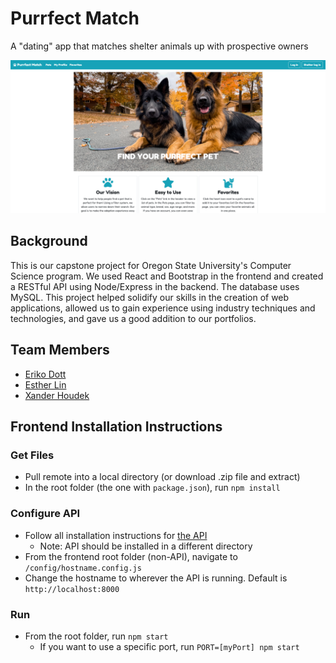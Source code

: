# Purrfect Match
A "dating" app that matches shelter animals up with prospective owners

![Home Page Example](public/homepage_example.png)

## Background

This is our capstone project for Oregon State University's Computer Science program. We used React and Bootstrap in the frontend and created a RESTful API using Node/Express in the backend. The database uses MySQL. This project helped solidify our skills in the creation of web applications, allowed us to gain experience using industry techniques and technologies, and gave us a good addition to our portfolios.

## Team Members
- [Eriko Dott](https://github.com/dotte-osu)
- [Esther Lin](https://github.com/asching7108)
- [Xander Houdek](https://github.com/xHoudek)

## Frontend Installation Instructions

### Get Files

- Pull remote into a local directory (or download .zip file and extract)
- In the root folder (the one with `package.json`), run `npm install`

### Configure API

- Follow all installation instructions for [the API](https://github.com/asching7108/purrfect-match-api)
  - Note: API should be installed in a different directory
- From the frontend root folder (non-API), navigate to `/config/hostname.config.js`
- Change the hostname to wherever the API is running. Default is `http://localhost:8000`

### Run

- From the root folder, run `npm start`
  - If you want to use a specific port, run `PORT=[myPort] npm start`
